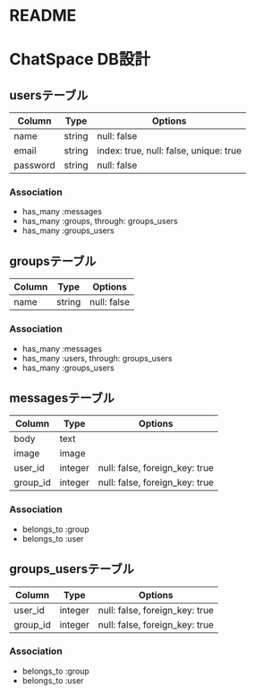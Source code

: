 # README

# ChatSpace DB設計
## usersテーブル
|Column|Type|Options|
|------|----|-------|
|name|string|null: false|
|email|string|index: true, null: false, unique: true|
|password|string|null: false|
### Association
- has_many :messages
- has_many :groups, through: groups_users
- has_many :groups_users

## groupsテーブル
|Column|Type|Options|
|------|----|-------|
|name|string|null: false|
### Association
- has_many :messages
- has_many :users, through: groups_users
- has_many :groups_users

## messagesテーブル
|Column|Type|Options|
|------|----|-------|
|body|text||
|image|image||
|user_id|integer|null: false, foreign_key: true|
|group_id|integer|null: false, foreign_key: true|
### Association
- belongs_to :group
- belongs_to :user

## groups_usersテーブル
|Column|Type|Options|
|------|----|-------|
|user_id|integer|null: false, foreign_key: true|
|group_id|integer|null: false, foreign_key: true|
### Association
- belongs_to :group
- belongs_to :user

